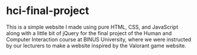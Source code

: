 # hci-final-project

This is a simple website I made using pure HTML, CSS, and JavaScript along with a little bit of jQuery for the final project of the Human and Computer Interaction
course at BINUS University, where we were instructed by our lecturers to make a website inspired by the Valorant game website.
